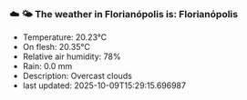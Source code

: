 ### ☁️ 🌤️  The weather in Florianópolis is: Florianópolis

- Temperature: 20.23°C
- On flesh: 20.35°C
- Relative air humidity: 78%
- Rain: 0.0 mm
- Description: Overcast clouds
- last updated: 2025-10-09T15:29:15.696987
